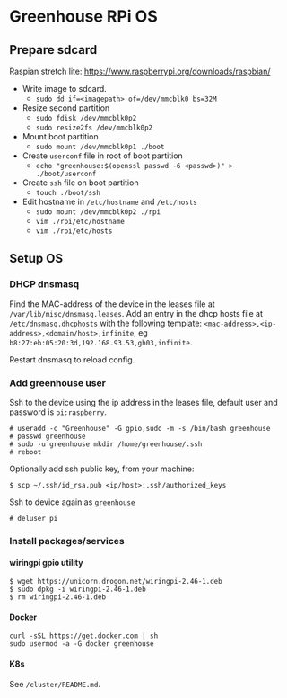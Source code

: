 # Greenhouse RPi OS

## Prepare sdcard
Raspian stretch lite: https://www.raspberrypi.org/downloads/raspbian/

 * Write image to sdcard.
   - `sudo dd if=<imagepath> of=/dev/mmcblk0 bs=32M`
 * Resize second partition
   - `sudo fdisk /dev/mmcblk0p2`
   - `sudo resize2fs /dev/mmcblk0p2`
 * Mount boot partition
   - `sudo mount /dev/mmcblk0p1 ./boot`
 * Create `userconf` file in root of boot partition
   - `echo "greenhouse:$(openssl passwd -6 <passwd>)" > ./boot/userconf`
 * Create `ssh` file on boot partition
   - `touch ./boot/ssh`
 * Edit hostname in `/etc/hostname` and `/etc/hosts`
   - `sudo mount /dev/mmcblk0p2 ./rpi`
   - `vim ./rpi/etc/hostname`
   - `vim ./rpi/etc/hosts`

## Setup OS

### DHCP dnsmasq

Find the MAC-address of the device in the leases file at `/var/lib/misc/dnsmasq.leases`.
Add an entry in the dhcp hosts file at `/etc/dnsmasq.dhcphosts` with the
following template: `<mac-address>,<ip-address>,<domain/host>,infinite`, eg
`b8:27:eb:05:20:3d,192.168.93.53,gh03,infinite`.

Restart dnsmasq to reload config.

### Add greenhouse user

Ssh to the device using the ip address in the leases file, default user and password is `pi:raspberry`.

```shell
# useradd -c "Greenhouse" -G gpio,sudo -m -s /bin/bash greenhouse
# passwd greenhouse
# sudo -u greenhouse mkdir /home/greenhouse/.ssh
# reboot
```

Optionally add ssh public key, from your machine:
```shell
$ scp ~/.ssh/id_rsa.pub <ip/host>:.ssh/authorized_keys
```

Ssh to device again as `greenhouse`
```
# deluser pi
```

### Install packages/services

#### wiringpi gpio utility

```
$ wget https://unicorn.drogon.net/wiringpi-2.46-1.deb
$ sudo dpkg -i wiringpi-2.46-1.deb
$ rm wiringpi-2.46-1.deb
```

#### Docker

```
curl -sSL https://get.docker.com | sh
sudo usermod -a -G docker greenhouse
```

#### K8s

See `/cluster/README.md`.
